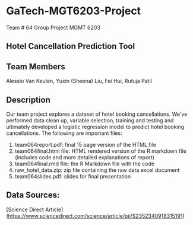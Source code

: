 # GaTech-MGT6203-Project

Team # 64 Group Project MGMT 6203 

## Hotel Cancellation Prediction Tool

## Team Members

Alessio Van Keulen, Yuxin (Sheena) Liu, Fei Hui, Rutuja Patil 

## Description

Our team project explores a dataset of hotel booking cancellations. We've performed data clean up, variable selection, training and testing and ultimately developed a logistic regression model to predict hotel booking cancellations. The following are important files:

1. team064report.pdf: final 15 page version of the HTML file 
2. team064final.html file: HTML rendered version of the R markdown file (includes code and more detailed explanations of report) 
3. team064final.rmd file: the R Markdown file with the code
4. raw_hotel_data.zip: zip file containing the raw data excel document 
5. team064slides.pdf: slides for final presentation

## Data Sources:
[Science Direct Article] (https://www.sciencedirect.com/science/article/pii/S2352340918315191)
